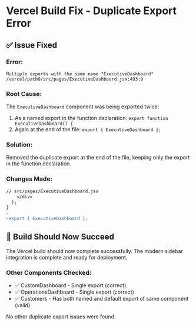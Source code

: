 # Vercel Build Fix - Duplicate Export Error

## ✅ Issue Fixed

### Error:
```
Multiple exports with the same name "ExecutiveDashboard"
/vercel/path0/src/pages/ExecutiveDashboard.jsx:493:9
```

### Root Cause:
The `ExecutiveDashboard` component was being exported twice:
1. As a named export in the function declaration: `export function ExecutiveDashboard() {`
2. Again at the end of the file: `export { ExecutiveDashboard };`

### Solution:
Removed the duplicate export at the end of the file, keeping only the export in the function declaration.

### Changes Made:
```diff
// src/pages/ExecutiveDashboard.jsx
    </div>
  );
}
-
-export { ExecutiveDashboard };
```

## 🚀 Build Should Now Succeed

The Vercel build should now complete successfully. The modern sidebar integration is complete and ready for deployment.

### Other Components Checked:
- ✅ CustomDashboard - Single export (correct)
- ✅ OperationsDashboard - Single export (correct)
- ✅ Customers - Has both named and default export of same component (valid)

No other duplicate export issues were found.